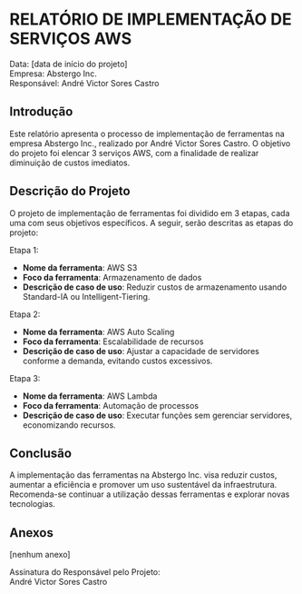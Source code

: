 # RELATÓRIO DE IMPLEMENTAÇÃO DE SERVIÇOS AWS

Data: [data de início do projeto]  
Empresa: Abstergo Inc.  
Responsável: André Victor Sores Castro  

## Introdução  
Este relatório apresenta o processo de implementação de ferramentas na empresa Abstergo Inc., realizado por André Victor Sores Castro. O objetivo do projeto foi elencar 3 serviços AWS, com a finalidade de realizar diminuição de custos imediatos.

## Descrição do Projeto  
O projeto de implementação de ferramentas foi dividido em 3 etapas, cada uma com seus objetivos específicos. A seguir, serão descritas as etapas do projeto:

Etapa 1:  
- **Nome da ferramenta**: AWS S3  
- **Foco da ferramenta**: Armazenamento de dados  
- **Descrição de caso de uso**: Reduzir custos de armazenamento usando Standard-IA ou Intelligent-Tiering.

Etapa 2:  
- **Nome da ferramenta**: AWS Auto Scaling  
- **Foco da ferramenta**: Escalabilidade de recursos  
- **Descrição de caso de uso**: Ajustar a capacidade de servidores conforme a demanda, evitando custos excessivos.

Etapa 3:  
- **Nome da ferramenta**: AWS Lambda  
- **Foco da ferramenta**: Automação de processos  
- **Descrição de caso de uso**: Executar funções sem gerenciar servidores, economizando recursos.

## Conclusão  
A implementação das ferramentas na Abstergo Inc. visa reduzir custos, aumentar a eficiência e promover um uso sustentável da infraestrutura. Recomenda-se continuar a utilização dessas ferramentas e explorar novas tecnologias.

## Anexos  
[nenhum anexo]

Assinatura do Responsável pelo Projeto:  
André Victor Sores Castro

